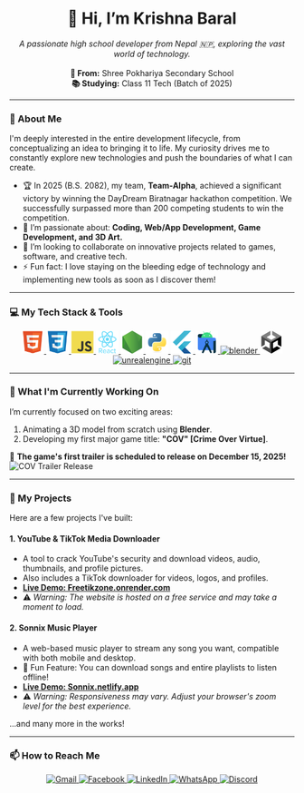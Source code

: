 <h1 align="center">
  👋 Hi, I’m Krishna Baral
</h1>

<p align="center">
  <em>A passionate high school developer from Nepal 🇳🇵, exploring the vast world of technology.</em>
  <br/>
  <br/>
  <strong>📍 From:</strong> Shree Pokhariya Secondary School <br/>
  <strong>📚 Studying:</strong> Class 11 Tech (Batch of 2025)
</p>

---

### 🚀 About Me

<p>
  I'm deeply interested in the entire development lifecycle, from conceptualizing an idea to bringing it to life. My curiosity drives me to constantly explore new technologies and push the boundaries of what I can create.
</p>

- 🏆 In 2025 (B.S. 2082), my team, **Team-Alpha**, achieved a significant victory by winning the DayDream Biratnagar hackathon competition. We successfully surpassed more than 200 competing students to win the competition.
- 👀 I’m passionate about: **Coding, Web/App Development, Game Development, and 3D Art.**
- 💞️ I’m looking to collaborate on innovative projects related to games, software, and creative tech.
- ⚡ Fun fact: I love staying on the bleeding edge of technology and implementing new tools as soon as I discover them!

---

### 💻 My Tech Stack & Tools

<p align="center">
  <a href="https://developer.mozilla.org/en-US/docs/Web/HTML" target="_blank" rel="noreferrer">
    <img src="https://raw.githubusercontent.com/devicons/devicon/master/icons/html5/html5-original.svg" alt="html5" width="40" height="40"/>
  </a>
  <a href="https://developer.mozilla.org/en-US/docs/Web/CSS" target="_blank" rel="noreferrer">
    <img src="https://raw.githubusercontent.com/devicons/devicon/master/icons/css3/css3-original.svg" alt="css3" width="40" height="40"/>
  </a>
  <a href="https://developer.mozilla.org/en-US/docs/Web/JavaScript" target="_blank" rel="noreferrer">
    <img src="https://raw.githubusercontent.com/devicons/devicon/master/icons/javascript/javascript-original.svg" alt="javascript" width="40" height="40"/>
  </a>
  <a href="https://reactjs.org/" target="_blank" rel="noreferrer">
    <img src="https://raw.githubusercontent.com/devicons/devicon/master/icons/react/react-original-wordmark.svg" alt="react" width="40" height="40"/>
  </a>
   <a href="https://nodejs.org" target="_blank" rel="noreferrer">
    <img src="https://raw.githubusercontent.com/devicons/devicon/master/icons/nodejs/nodejs-original.svg" alt="nodejs" width="40" height="40"/>
  </a>
  <a href="https://www.python.org" target="_blank" rel="noreferrer">
    <img src="https://raw.githubusercontent.com/devicons/devicon/master/icons/python/python-original.svg" alt="python" width="40" height="40"/>
  </a>
  <a href="https://flutter.dev" target="_blank" rel="noreferrer">
    <img src="https://raw.githubusercontent.com/devicons/devicon/master/icons/flutter/flutter-original.svg" alt="flutter" width="40" height="40"/>
  </a>
  <a href="https://developer.android.com/studio" target="_blank" rel="noreferrer">
    <img src="https://raw.githubusercontent.com/devicons/devicon/master/icons/androidstudio/androidstudio-original.svg" alt="android-studio" width="40" height="40"/>
  </a>
  <a href="https://www.blender.org/" target="_blank" rel="noreferrer">
    <img src="https://freepngimg.com/download/icon/social_media/915-blender.png" alt="blender" width="40" height="40"/>
  </a>
  <a href="https://unity.com/" target="_blank" rel="noreferrer">
    <img src="https://raw.githubusercontent.com/devicons/devicon/master/icons/unity/unity-original.svg" alt="unity" width="40" height="40"/>
  </a>
  <a href="https://www.unrealengine.com/" target="_blank" rel="noreferrer">
    <img src="https://cdn.simpleicons.org/unrealengine/white" alt="unrealengine" width="40" height="40"/>
  </a>
  <a href="https://git-scm.com/" target="_blank" rel="noreferrer">
    <img src="https://www.vectorlogo.zone/logos/git-scm/git-scm-icon.svg" alt="git" width="40" height="40"/>
  </a>
</p>

---

### 🌱 What I'm Currently Working On

I’m currently focused on two exciting areas:
1.  Animating a 3D model from scratch using **Blender**.
2.  Developing my first major game title: **"COV" [Crime Over Virtue]**.

📢 **The game's first trailer is scheduled to release on December 15, 2025!**
<br>
![COV Trailer Release](https://img.shields.io/badge/Release_Date-December_15,_2025-blueviolet?style=for-the-badge)

---

### 📂 My Projects

Here are a few projects I've built:

#### 1. YouTube & TikTok Media Downloader
-   A tool to crack YouTube's security and download videos, audio, thumbnails, and profile pictures.
-   Also includes a TikTok downloader for videos, logos, and profiles.
-   **[Live Demo: Freetikzone.onrender.com](https://freetikzone.onrender.com/)**
-   ⚠️ *Warning: The website is hosted on a free service and may take a moment to load.*

#### 2. Sonnix Music Player
-   A web-based music player to stream any song you want, compatible with both mobile and desktop.
-   🤯 Fun Feature: You can download songs and entire playlists to listen offline!
-   **[Live Demo: Sonnix.netlify.app](https://sonnix.netlify.app/)**
-   ⚠️ *Warning: Responsiveness may vary. Adjust your browser's zoom level for the best experience.*

...and many more in the works!

---

### 📫 How to Reach Me

<p align="center">
  <a href="mailto:dkrishna1029@gmail.com">
    <img src="https://img.shields.io/badge/Gmail-D14836?style=for-the-badge&logo=gmail&logoColor=white" alt="Gmail"/>
  </a>
  <a href="https://www.facebook.com/amrit.baral.902">
    <img src="https://img.shields.io/badge/Facebook-1877F2?style=for-the-badge&logo=facebook&logoColor=white" alt="Facebook"/>
  </a>
  <a href="https://www.linkedin.com/in/amrit-baral-1084a6383/">
    <img src="https://img.shields.io/badge/LinkedIn-0077B5?style=for-the-badge&logo=linkedin&logoColor=white" alt="LinkedIn"/>
  </a>
  <a href="https://wa.me/9779842083857">
    <img src="https://img.shields.io/badge/WhatsApp-25D366?style=for-the-badge&logo=whatsapp&logoColor=white" alt="WhatsApp"/>
  </a>
  <a href="https://discord.com/users/1346850906531958862">
    <img src="https://img.shields.io/badge/Discord-7289DA?style=for-the-badge&logo=discord&logoColor=white" alt="Discord"/>
  </a>
</p>
